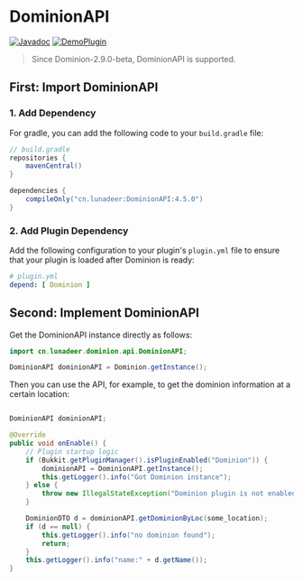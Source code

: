 # DominionAPI

[![Javadoc](https://img.shields.io/badge/Javadoc-Link-70f3ff?logo=readthedocs)](https://lunadeermc.github.io/DominionAPI/)
[![DemoPlugin](https://img.shields.io/badge/DemoPlugin-GitHub-blue?logo=github)](https://github.com/LunaDeerMC/DominionAddonExample)

> Since Dominion-2.9.0-beta, DominionAPI is supported.

## First: Import DominionAPI

### 1. Add Dependency

For gradle, you can add the following code to your `build.gradle` file:

```groovy
// build.gradle
repositories {
    mavenCentral()
}

dependencies {
    compileOnly("cn.lunadeer:DominionAPI:4.5.0")
}
```

### 2. Add Plugin Dependency

Add the following configuration to your plugin's `plugin.yml` file to ensure that your plugin is loaded after Dominion
is ready:

```yaml
# plugin.yml
depend: [ Dominion ]
```

## Second: Implement DominionAPI

Get the DominionAPI instance directly as follows:

```java
import cn.lunadeer.dominion.api.DominionAPI;

DominionAPI dominionAPI = Dominion.getInstance();
```

Then you can use the API, for example, to get the dominion information at a certain location:

```java

DominionAPI dominionAPI;

@Override
public void onEnable() {
    // Plugin startup logic
    if (Bukkit.getPluginManager().isPluginEnabled("Dominion")) {
        dominionAPI = DominionAPI.getInstance();
        this.getLogger().info("Got Dominion instance");
    } else {
        throw new IllegalStateException("Dominion plugin is not enabled. Please ensure it is installed and enabled.");
    }

    DominionDTO d = dominionAPI.getDominionByLoc(some_location);
    if (d == null) {
        this.getLogger().info("no dominion found");
        return;
    }
    this.getLogger().info("name:" + d.getName());
}
```

